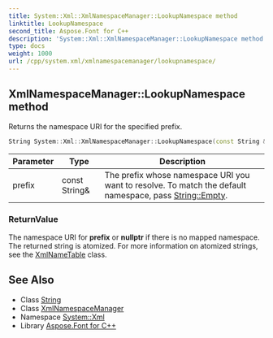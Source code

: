 ```yaml
---
title: System::Xml::XmlNamespaceManager::LookupNamespace method
linktitle: LookupNamespace
second_title: Aspose.Font for C++
description: 'System::Xml::XmlNamespaceManager::LookupNamespace method. Returns the namespace URI for the specified prefix in C++.'
type: docs
weight: 1000
url: /cpp/system.xml/xmlnamespacemanager/lookupnamespace/
---
```

## XmlNamespaceManager::LookupNamespace method


Returns the namespace URI for the specified prefix.

```cpp
String System::Xml::XmlNamespaceManager::LookupNamespace(const String &prefix) override
```


| Parameter | Type | Description |
| --- | --- | --- |
| prefix | const String\& | The prefix whose namespace URI you want to resolve. To match the default namespace, pass [String::Empty](../../../system/string/empty/). |

### ReturnValue

The namespace URI for **prefix** or **nullptr** if there is no mapped namespace. The returned string is atomized. For more information on atomized strings, see the [XmlNameTable](../../xmlnametable/) class.

## See Also

* Class [String](../../../system/string/)
* Class [XmlNamespaceManager](../)
* Namespace [System::Xml](../../)
* Library [Aspose.Font for C++](../../../)
